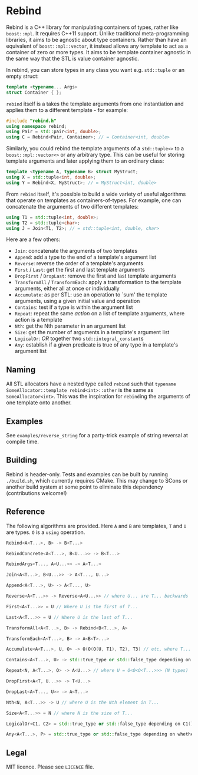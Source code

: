 Rebind
======

Rebind is a C++ library for manipulating containers of types, rather like `boost::mpl`. It requires C++11 support. Unlike traditional meta-programming libraries, it aims to be agnostic about type containers. Rather than have an equivalent of `boost::mpl::vector`, it instead allows any template to act as a container of zero or more types. It aims to be template container agnostic in the same way that the STL is value container agnostic.

In rebind, you can store types in any class you want e.g. `std::tuple` or an empty struct:

```cpp
template <typename... Args>
struct Container { };
```

`rebind` itself is a takes the template arguments from one instantiation and applies them to a different template - for example:

```cpp
#include "rebind.h"
using namespace rebind;
using Pair = std::pair<int, double>;
using C = Rebind<Pair, Container>; // = Container<int, double>
```

Similarly, you could rebind the template arguments of a `std::tuple<>` to a `boost::mpl::vector<>` or any arbitrary type. This can be useful for storing template arguments and later applying them to an ordinary class:

```cpp
template <typename A, typename B> struct MyStruct;
using X = std::tuple<int, double>;
using Y = Rebind<X, MyStruct>; // = MyStruct<int, double>
```

From `rebind` itself, it's possible to build a wide variety of useful algorithms that operate on templates as containers-of-types. For example, one can concatenate the arguments of two different templates:

```cpp
using T1 = std::tuple<int, double>;
using T2 = std::tuple<char>;
using J = Join<T1, T2>; // = std::tuple<int, double, char>
```

Here are a few others:

 - ``Join``: concatenate the arguments of two templates
 - ``Append``: add a type to the end of a template's argument list
 - ``Reverse``: reverse the order of a template's arguments
 - ``First`` / ``Last``: get the first and last template arguments
 - ``DropFirst`` / ``DropLast``: remove the first and last template arguments
 - ``TransformAll`` / ``TransformEach``: apply a transformation to the template arguments, either all at once or individually
 - ``Accumulate``: as per STL: use an operation to `sum' the template arguments, using a given initial value and operation
 - ``Contains``: test if a type is within the argument list
 - ``Repeat``: repeat the same _action_ on a list of template arguments, where action is a template
 - ``Nth``: get the Nth parameter in an argument list
 - ``Size``: get the number of arguments in a template's argument list
 - ``LogicalOr``: _OR_ together two ``std::integral_constant``s
 - ``Any``: establish if a given predicate is true of any type in a template's argument list

Naming
------

All STL allocators have a nested type called `rebind` such that `typename SomeAllocator::template rebind<int>::other` is the same as `SomeAllocator<int>`. This was the inspiration for `rebind`ing the arguments of one template onto another.

Examples
--------

See `examples/reverse_string` for a party-trick example of string reversal at compile time.

Building
--------

Rebind is header-only. Tests and examples can be built by running `./build.sh`, which currently requires CMake. This may change to SCons or another build system at some point to eliminate this dependency (contributions welcome!)

Reference
---------

The following algorithms are provided. Here `A` and `B` are templates, `T` and `U` are types. `O` is a `using` operation.

```cpp
Rebind<A<T...>, B> -> B<T...>

RebindConcrete<A<T...>, B<U...>> -> B<T...>

RebindArgs<T..., A<U...>> -> A<T...>

Join<A<T...>, B<U...>> -> A<T..., U...>

Append<A<T...>, U> -> A<T..., U>

Reverse<A<T...>> -> Reverse<A<U...>> // where U... are T... backwards

First<A<T...>> = U // Where U is the first of T...

Last<A<T...>> = U // Where U is the last of T...

TransformAll<A<T...>, B> -> Rebind<B<T...>, A>

TransformEach<A<T...>, B> -> A<B<T>...>

Accumulate<A<T...>, U, O> -> O(O(O(U, T1), T2), T3) // etc, where T... = T1, T2, T3

Contains<A<T...>, U> -> std::true_type or std::false_type depending on whether U is in T...

Repeat<N, A<T...>, O> -> A<U...> // where U = O<O<O<T...>>> (N types)

DropFirst<A<T, U...>> -> T<U...>

DropLast<A<T..., U>> -> A<T...>

Nth<N, A<T...>> -> U // where U is the Nth element in T...

Size<A<T...>> = N // where N is the size of T...

LogicalOr<C1, C2> = std::true_type or std::false_type depending on C1() || C2()

Any<A<T...>, P> = std::true_type or std::false_type depending on whether P<T> is true for at least one T in T...

```

Legal
-----

MIT licence. Please see `LICENCE` file.
